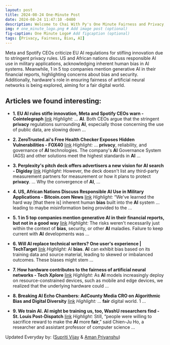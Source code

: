 ```yaml
---
layout: post
title: 2024-08-24 One-Minute Post
date: 2024-08-24 11:47:10 -0400
description: Welcome to Chai With Py's One Minute Fairness and Privacy, which aims to provide you the current happenings in the world of Fairness, Privacy, and AI.
img: # one_minute_logo.png # Add image post (optional)
fig-caption: One Minute Logo# Add figcaption (optional)
tags: [Privacy, Fairness, Bias, AI]
---
```


Meta and Spotify CEOs criticize EU AI regulations for stifling innovation due to stringent privacy rules. US and African nations discuss responsible AI use in military applications, acknowledging inherent human bias in AI systems. Meanwhile, 1 in 5 top companies mention generative AI in their financial reports, highlighting concerns about bias and security. Additionally, hardware's role in ensuring fairness of artificial neural networks is being explored, aiming for a fair digital world.

## Articles we found interesting:

- **1. EU <b>AI</b> rules stifle innovation, Meta and Spotify CEOs warn - Cointelegraph** [link](https://cointelegraph.com/news/meta-spotify-criticize-eu-ai-regulations)
_Highlight:_ ... <b>AI</b>. Both CEOs argue that the stringent <b>privacy</b> regulations surrounding <b>AI</b>, especially those concerning the use of public data, are slowing down&nbsp;...

- **2. ZeroTrusted.<b>ai&#39;s</b> Free Health Checker Exposes Hidden Vulnerabilities - FOX40** [link](https://fox40.com/business/press-releases/ein-presswire/737810138/zerotrusted-ais-free-health-checker-exposes-hidden-vulnerabilities)
_Highlight:_ ... <b>privacy</b>, reliability, and governance of <b>AI</b> technologies. The company&#39;s <b>AI</b> Governance System (AGS) and other solutions meet the highest standards in <b>AI</b>&nbsp;...

- **3. Perplexity&#39;s pitch deck offers advertisers a new vision for <b>AI</b> search - Digiday** [link](https://digiday.com/media-buying/perplexitys-pitch-deck-offers-advertisers-a-new-vision-for-ai-search/)
_Highlight:_ However, the deck doesn&#39;t list any third-party measurement partners for measurement or how it plans to protect <b>privacy</b>. ... Why the convergence of <b>AI</b>,&nbsp;...

- **4. US, African Nations Discuss Responsible <b>AI</b> Use in Military Applications - Bitcoin.com News** [link](https://news.bitcoin.com/us-african-nations-discuss-responsible-ai-use-in-military-applications/)
_Highlight:_ “We&#39;ve learned the hard way [that there is] inherent human <b>bias</b> built into the <b>AI</b> system … leading to maybe misinformation being provided to the&nbsp;...

- **5. 1 in 5 top companies mention generative <b>AI</b> in their financial reports, but not in a good way** [link](https://www.zdnet.com/article/one-in-five-top-companies-mention-generative-ai-in-their-financial-reports-but-not-in-a-good-way/)
_Highlight:_ The risks weren&#39;t necessarily just within the context of <b>bias</b>, security, or other <b>AI</b> maladies. Failure to keep current with <b>AI</b> developments was&nbsp;...

- **6. Will <b>AI</b> replace technical writers? One user&#39;s experience | TechTarget** [link](https://www.techtarget.com/searchenterpriseai/opinion/Will-AI-replace-technical-writers-One-users-experience)
_Highlight:_ AI <b>bias</b>. <b>AI</b> can exhibit bias based on its training data and source material, leading to skewed or imbalanced outcomes. These biases might stem&nbsp;...

- **7. How hardware contributes to the <b>fairness</b> of artificial neural networks - Tech Xplore** [link](https://techxplore.com/news/2024-08-hardware-contributes-fairness-artificial-neural.html)
_Highlight:_ As <b>AI</b> models increasingly deploy on resource-constrained devices, such as mobile and edge devices, we realized that the underlying hardware could&nbsp;...

- **8. Breaking <b>AI</b> Echo Chambers: AdCounty Media CRO on Algorithmic Bias and Digital Diversity** [link](https://www.ahmedabadmirror.com/breaking-ai-echo-chambers-adcounty-media-cro-on-algorithmic-bias-and-digital-diversity/81874448.html)
_Highlight:_ ... <b>fair</b> digital world. 1&nbsp;...

- **9. We train <b>AI</b>. <b>AI</b> might be training us, too, WashU researchers find - St. Louis Post-Dispatch** [link](https://www.stltoday.com/news/local/metro/we-train-ai-ai-might-be-training-us-too-washu-researchers-find/article_b2e5483a-5b3e-11ef-8e5b-cbc8375cb778.html)
_Highlight:_ Still, “people were willing to sacrifice reward to make the <b>AI</b> more <b>fair</b>,” said Chien-Ju Ho, a researcher and assistant professor of computer science&nbsp;...


Updated Everyday by: (<a href="https://supritivijay.github.io/">Supriti Vijay</a> & <a href="https://amanpriyanshu.github.io/">Aman Priyanshu</a>)
